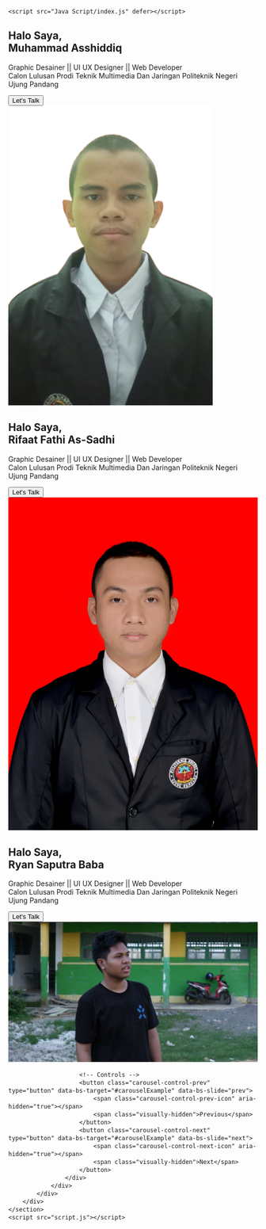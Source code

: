 <!DOCTYPE html>
<html lang="en">
<head>
    <meta charset="UTF-8">
    <meta name="viewport" content="width=device-width, initial-scale=1.0">
    <title>Website Portofolio</title>
    <link href="CSS/index.css" rel="stylesheet">
    <link href="https://cdn.jsdelivr.net/npm/bootstrap@5.0.2/dist/css/bootstrap.min.css" rel="stylesheet">
    <link rel="preconnect" href="https://fonts.googleapis.com">
    <link rel="preconnect" href="https://fonts.gstatic.com" crossorigin>
    <link href="https://fonts.googleapis.com/css2?family=Ubuntu:wght@300;400;700&display=swap" rel="stylesheet">
    <link href="https://cdn.jsdelivr.net/npm/bootstrap@5.3.0-alpha1/dist/css/bootstrap.min.css" rel="stylesheet">
    <script src="https://cdn.jsdelivr.net/npm/bootstrap@5.3.0-alpha1/dist/js/bootstrap.bundle.min.js"></script>

    <script src="Java Script/index.js" defer></script>
</head>
<body>
    <section id="section1">
        <div class="container mt-lg-5">
            <div class="row">
                <div class="col-12">
                    <div id="carouselExample" class="carousel slide" data-bs-ride="carousel" data-bs-interval="3000">
                        <div class="carousel-inner">
                            <div class="carousel-item active">
                                <div class="card text-center p-4">
                                    <div class="row">
                                        <div class="col-6">
                                            <h1 class="fw-bold fs-medium mt-5"> <span class="fs-4 fw-medium">Halo Saya,</span><br>Muhammad Asshiddiq</h1>
                                            <p class="mt-lg-5">Graphic Desainer || UI UX Designer || Web Developer <br>
                                                Calon Lulusan Prodi <span class="fw-bold color-ascent">Teknik Multimedia Dan Jaringan Politeknik Negeri Ujung Pandang</span> 
                                            </p>
                                            <a href="Website Isi/Shiddiq.html">
                                                <button class="btn btn-custom1 mt-5">Let's Talk</button>
                                            </a>
                                        </div>
                                        <div class="col-6 d-flex justify-content-center my-lg-5 ml-3">
                                            <div class="profil-circle">
                                                <a href="Images/shiddiq.png">
                                                    <img src="Images/profil.png" alt="Profil" class="img-fluid text-center">
                                                </a>
                                            </div>  
                                        </div>
                                    </div>
                                </div>
                            </div>
                            <!-- Card 2 -->
                            <div class="carousel-item">
                                <div class="card text-center p-4">
                                    <div class="row">
                                        <div class="col-6">
                                            <h1 class="fw-bold fs-medium mt-5"> <span class="fs-4 fw-medium">Halo Saya,</span><br>Rifaat Fathi As-Sadhi</h1>
                                            <p class="mt-lg-5">Graphic Desainer || UI UX Designer || Web Developer <br>
                                                Calon Lulusan Prodi <span class="fw-bold color-ascent">Teknik Multimedia Dan Jaringan Politeknik Negeri Ujung Pandang</span> 
                                            </p>
                                            <a href="Website Isi/Rifaat.html">
                                                <button class="btn btn-custom1 mt-5">Let's Talk</button>
                                            </a>
                                        </div>
                                        <div class="col-6 d-flex justify-content-center my-lg-5 ml-3">
                                            <div class="profil-circle">
                                                <a href="Images/shiddiq.png">
                                                    <img src="Images/Rifaat.jpg" alt="Profil" class="img-fluid text-center loka">
                                                </a>
                                            </div>  
                                        </div>
                                    </div>
                                </div>
                            </div>
                            <!-- Card 3 -->
                            <div class="carousel-item">
                                <div class="card text-center p-4">
                                    <div class="row">
                                        <div class="col-6">
                                            <h1 class="fw-bold fs-medium mt-5"> <span class="fs-4 fw-medium">Halo Saya,</span><br>Ryan Saputra Baba</h1>
                                            <p class="mt-lg-5">Graphic Desainer || UI UX Designer || Web Developer <br>
                                                Calon Lulusan Prodi <span class="fw-bold color-ascent">Teknik Multimedia Dan Jaringan Politeknik Negeri Ujung Pandang</span> 
                                            </p>
                                            <a href="Website Isi/Ryan.html">
                                                <button class="btn btn-custom1 mt-5">Let's Talk</button>
                                            </a>
                                        </div>
                                        <div class="col-6 d-flex justify-content-center my-lg-5">
                                            <a href="Images/shiddiq.png">
                                                <img src="Images/Ryan.jpg" alt="Profil" class="img-fluid ml-5 ryan loka">
                                            </a>
                                        </div>
                                    </div>
                                </div>
                            </div>
                        </div>
    
                        <!-- Controls -->
                        <button class="carousel-control-prev" type="button" data-bs-target="#carouselExample" data-bs-slide="prev">
                            <span class="carousel-control-prev-icon" aria-hidden="true"></span>
                            <span class="visually-hidden">Previous</span>
                        </button>
                        <button class="carousel-control-next" type="button" data-bs-target="#carouselExample" data-bs-slide="next">
                            <span class="carousel-control-next-icon" aria-hidden="true"></span>
                            <span class="visually-hidden">Next</span>
                        </button>
                    </div>
                </div>
            </div>
        </div>
    </section>
    <script src="script.js"></script>
</body>
</html>
